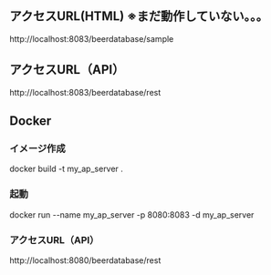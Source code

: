 ## アクセスURL(HTML) ※まだ動作していない。。。
http://localhost:8083/beerdatabase/sample
## アクセスURL（API）
http://localhost:8083/beerdatabase/rest

## Docker
### イメージ作成
docker build -t my_ap_server .

### 起動
docker run --name my_ap_server -p 8080:8083 -d my_ap_server

### アクセスURL（API）
http://localhost:8080/beerdatabase/rest
